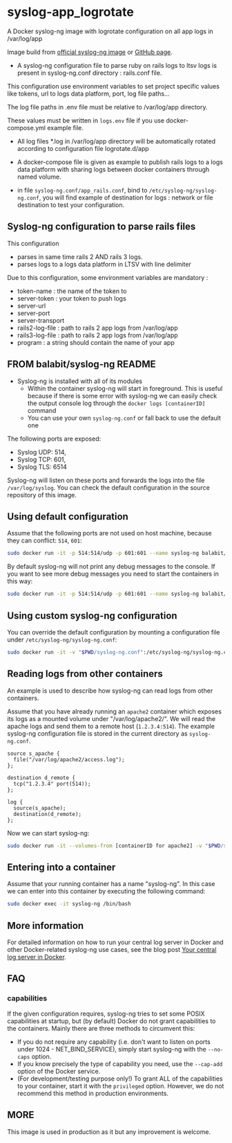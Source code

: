 # syslog-app_logrotate
A Docker syslog-ng image with logrotate configuration on all app logs in /var/log/app

Image build from [official syslog-ng image](https://registry.hub.docker.com/r/balabit/syslog-ng) or [GitHub page](https://github.com/syslog-ng/syslog-ng/tree/master/docker).

* A syslog-ng configuration file to parse ruby on rails logs to ltsv logs is present in syslog-ng.conf directory : rails.conf file.
  
This configuration use environment variables to set project specific values like tokens, url to logs data platform, port, log file paths...

The log file paths in .env file must be relative to /var/log/app directory.

These values must be written in `logs.env` file if you use docker-compose.yml example file.

* All log files *.log in /var/log/app directory will be automatically rotated according to configuration file logrotate.d/app

* A docker-compose file is given as example to publish rails logs to a logs data platform with sharing logs between docker containers through named volume.

* in file `syslog-ng.conf/app_rails.conf`, bind to `/etc/syslog-ng/syslog-ng.conf`, you will find example of destination for logs : network or file destination to test your configuration.

## Syslog-ng configuration to parse rails files
This configuration 
* parses in same time rails 2 AND rails 3 logs.
* parses logs to a logs data platform in LTSV with line delimiter

Due to this configuration, some environment variables are mandatory :
* token-name : the name of the token to 
* server-token : your token to push logs
* server-url
* server-port
* server-transport
* rails2-log-file : path to rails 2 app logs from /var/log/app
* rails3-log-file : path to rails 2 app logs from /var/log/app
* program : a string should contain the name of your app

## FROM balabit/syslog-ng README

* Syslog-ng is installed with all of its modules
  * Within the container syslog-ng will start in foreground. This is useful because if there is some error with syslog-ng we can easily check the output console log through the `docker logs [containerID]` command
  * You can use your own `syslog-ng.conf` or fall back to use the default one

The following ports are exposed:
 * Syslog UDP: 514,
 * Syslog TCP: 601,
 * Syslog TLS: 6514

Syslog-ng will listen on these ports and forwards the logs into the file
`/var/log/syslog`. You can check the default configuration in the source
repository of this image.

## Using default configuration
Assume that the following ports are not used on host machine, because they can conflict: `514`, `601`:

```bash
sudo docker run -it -p 514:514/udp -p 601:601 --name syslog-ng balabit/syslog-ng:latest
```
By default syslog-ng will not print any debug messages to the console. If you want to see more debug messages you need to start the containers in this way:

```bash
sudo docker run -it -p 514:514/udp -p 601:601 --name syslog-ng balabit/syslog-ng:latest -edv
```

## Using custom syslog-ng configuration
You can override the default configuration by mounting a configuration file under `/etc/syslog-ng/syslog-ng.conf`:

```bash
sudo docker run -it -v "$PWD/syslog-ng.conf":/etc/syslog-ng/syslog-ng.conf balabit/syslog-ng:latest
```

## Reading logs from other containers
An example is used to describe how syslog-ng can read logs from other containers.

Assume that you have already running an `apache2` container which exposes its logs as a mounted volume under "/var/log/apache2/". We will read the apache logs and send them to a remote host (`1.2.3.4:514`). The example syslog-ng configuration file is stored in the current directory as `syslog-ng.conf`.

```
source s_apache {
  file("/var/log/apache2/access.log");
};

destination d_remote {
  tcp("1.2.3.4" port(514));
};

log {
  source(s_apache);
  destination(d_remote);
};
```

Now we can start syslog-ng:

```bash
sudo docker run -it --volumes-from [containerID for apache2] -v "$PWD/syslog-ng.conf":/etc/syslog-ng/syslog-ng.conf balabit/syslog-ng:latest
```

## Entering into a container
Assume that your running container has a name "syslog-ng". In this case we can enter into this container by executing the following command:

```bash
sudo docker exec -it syslog-ng /bin/bash
```

## More information
For detailed information on how to run your central log server in Docker and other Docker-related syslog-ng use cases, see the blog post [Your central log server in Docker](https://syslog-ng.com/blog/central-log-server-docker/).

## FAQ

### capabilities

If the given configuration requires, syslog-ng tries to set some POSIX capabilities at startup, but (by default) Docker do not grant capabilities to the containers. Mainly there are three methods to circumvent this:
 * If you do not require any capability (i.e. don't want to listen on ports under 1024 - NET_BIND_SERVICE), simply start syslog-ng with the `--no-caps` option.
 * If you know precisely the type of capability you need, use the `--cap-add` option of the Docker service.
 * (For development/testing purpose only!) To grant ALL of the capabilities to your container, start it with the `privileged` option. However, we do not recommend this method in production environments.

## MORE
This image is used in production as it but any improvement is welcome.
